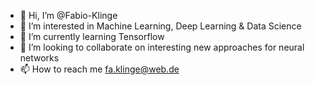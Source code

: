 - 👋 Hi, I’m @Fabio-Klinge
- 👀 I’m interested in Machine Learning, Deep Learning & Data Science
- 🌱 I’m currently learning Tensorflow
- 💞️ I’m looking to collaborate on interesting new approaches for neural networks
- 📫 How to reach me fa.klinge@web.de

<!---
Fabio-Klinge/Fabio-Klinge is a ✨ special ✨ repository because its `README.md` (this file) appears on your GitHub profile.
You can click the Preview link to take a look at your changes.
--->

